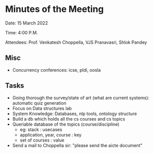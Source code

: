 # Minutes of the Meeting
Date: 15 March 2022

Time: 4:00 P.M.

Attendees: Prof. Venkatesh Choppella, VJS Pranavasri, Shlok Pandey

## Misc
- Concurrency conferences: icse, pldi, oosla

## Tasks
- Going thorough the survey/state of art (what are current systems): automatic quiz generation
- Focus on Data structures lab
- System Knowledge: Databases, nlp tools, ontology structure
- Build a db which holds all the cs courses and cs topics
- Queriable database of the topics (course/discipline) 
    - eg: stack : usecases
    - application, year, course : key
    - set of courses : value
- Send a mail to Choppella sir: "please send the aicte document"

